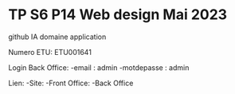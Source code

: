 # TP S6 P14 Web design Mai 2023
 github IA domaine application

Numero ETU: ETU001641

Login Back Office:
    -email : admin
    -motdepasse : admin

Lien:
    -Site:
    -Front Office:
    -Back Office
